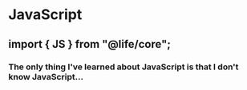 # JavaScript

## import { JS } from "@life/core";

### The only thing I've learned about JavaScript is that I don't know JavaScript...